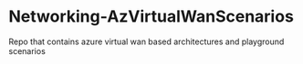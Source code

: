 # Networking-AzVirtualWanScenarios
Repo that contains azure virtual wan based architectures and playground scenarios
